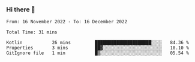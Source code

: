 ### Hi there 👋

<!--START_SECTION:waka-->

```text
From: 16 November 2022 - To: 16 December 2022

Total Time: 31 mins

Kotlin           26 mins         █████████████████████░░░░   84.36 %
Properties       3 mins          ██▓░░░░░░░░░░░░░░░░░░░░░░   10.10 %
GitIgnore file   1 min           █▒░░░░░░░░░░░░░░░░░░░░░░░   05.54 %
```

<!--END_SECTION:waka-->

<!--
**jaimesalcedo1/jaimesalcedo1** is a ✨ _special_ ✨ repository because its `README.md` (this file) appears on your GitHub profile.

Here are some ideas to get you started:

- 🔭 I’m currently working on ...
- 🌱 I’m currently learning ...
- 👯 I’m looking to collaborate on ...
- 🤔 I’m looking for help with ...
- 💬 Ask me about ...
- 📫 How to reach me: ...
- 😄 Pronouns: ...
- ⚡ Fun fact: ...
-->
